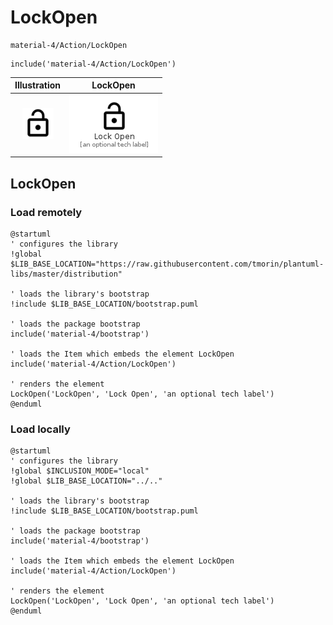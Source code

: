 # LockOpen


```text
material-4/Action/LockOpen
```

```text
include('material-4/Action/LockOpen')
```



| Illustration | LockOpen |
| :---: | :---: |
| ![illustration for Illustration](../../material-4/Action/LockOpen.png) | ![illustration for LockOpen](../../material-4/Action/LockOpen.Local.png) |




## LockOpen

### Load remotely
```plantuml
@startuml
' configures the library
!global $LIB_BASE_LOCATION="https://raw.githubusercontent.com/tmorin/plantuml-libs/master/distribution"

' loads the library's bootstrap
!include $LIB_BASE_LOCATION/bootstrap.puml

' loads the package bootstrap
include('material-4/bootstrap')

' loads the Item which embeds the element LockOpen
include('material-4/Action/LockOpen')

' renders the element
LockOpen('LockOpen', 'Lock Open', 'an optional tech label')
@enduml
```

### Load locally
```plantuml
@startuml
' configures the library
!global $INCLUSION_MODE="local"
!global $LIB_BASE_LOCATION="../.."

' loads the library's bootstrap
!include $LIB_BASE_LOCATION/bootstrap.puml

' loads the package bootstrap
include('material-4/bootstrap')

' loads the Item which embeds the element LockOpen
include('material-4/Action/LockOpen')

' renders the element
LockOpen('LockOpen', 'Lock Open', 'an optional tech label')
@enduml
```

